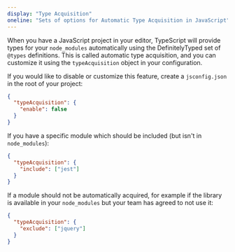 ```yaml
---
display: "Type Acquisition"
oneline: "Sets of options for Automatic Type Acquisition in JavaScript"
---
```


When you have a JavaScript project in your editor, TypeScript will provide types for your `node_modules` automatically using the DefinitelyTyped set of `@types` definitions.
This is called automatic type acquisition, and you can customize it using the `typeAcquisition` object in your configuration.

If you would like to disable or customize this feature, create a `jsconfig.json` in the root of your project:

```json
{
  "typeAcquisition": {
    "enable": false
  }
}
```

If you have a specific module which should be included (but isn't in `node_modules`):

```json
{
  "typeAcquisition": {
    "include": ["jest"]
  }
}
```

If a module should not be automatically acquired, for example if the library is available in your `node_modules` but your team has agreed to not use it:

```json
{
  "typeAcquisition": {
    "exclude": ["jquery"]
  }
}
```
